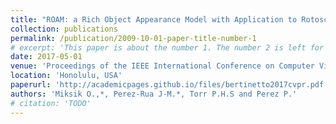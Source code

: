 ```yaml
---
title: "ROAM: a Rich Object Appearance Model with Application to Rotoscoping"
collection: publications
permalink: /publication/2009-10-01-paper-title-number-1
# excerpt: 'This paper is about the number 1. The number 2 is left for future work.'
date: 2017-05-01
venue: 'Proceedings of the IEEE International Conference on Computer Vision and Pattern Recognition (CVPR)'
location: 'Honolulu, USA'
paperurl: 'http://academicpages.github.io/files/bertinetto2017cvpr.pdf'
authors: 'Miksik O.,*, Perez-Rua J-M.*, Torr P.H.S and Perez P.'
# citation: 'TODO'
---
```

